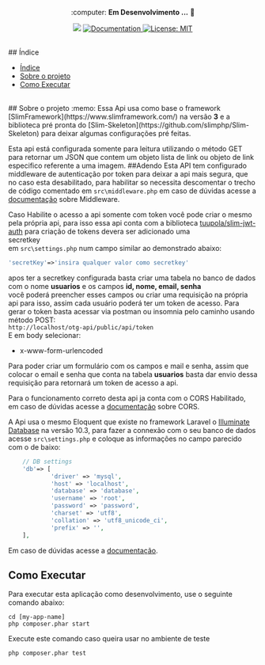 <p align="center"> :computer: <strong>Em Desenvolvimento ...</strong> 🚧</p>
<p align="center"> 
   <img src="https://img.shields.io/badge/version-0.0.1-red.svg" />
  
  <a href="https://github.com/Flameuss">
    <img alt="Documentation" src="https://img.shields.io/badge/documentation-yes-brightgreen.svg" target="_blank" />
  </a>
 
 <a href="https://github.com/Flameuss">
    <img alt="License: MIT" src="https://img.shields.io/badge/License-MIT-blue.svg" target="_blank" />
  </a>
</p>
<br>
## Índice

- [Índice](#índice)
- [Sobre o projeto](#sobre-o-projeto)
- [Como Executar](#como-executar)


<br>
<a id="sobre-o-projeto"></a>
## Sobre o projeto
:memo: Essa Api usa como base o framework [SlimFramework](https://www.slimframework.com/) na versão <b>3</b> e a biblioteca pré pronta do [Slim-Skeleton](https://github.com/slimphp/Slim-Skeleton) para deixar algumas configurações pré feitas.

Esta api está configurada somente para leitura utilizando o método GET para retornar um JSON que contem um objeto lista de link ou objeto de link especifico referente a uma imagem.
<a id="adendo"></a>
##Adendo
Esta API tem configurado middleware de autenticação por token para deixar a api mais segura, que no caso esta desabilitado, para habilitar so necessita descomentar o trecho de código  comentado em `src\middleware.php` em caso de dúvidas acesse a [documentação](https://www.slimframework.com/docs/v3/concepts/middleware.html) sobre Middleware.

Caso Habilite o acesso a api somente com token você pode criar  o mesmo pela própria api,
para isso essa api conta com a biblioteca [tuupola/slim-jwt-auth](https://github.com/tuupola/slim-jwt-auth) para criação de tokens devera ser adicionado uma <br>secretkey</br> em `src\settings.php` num campo similar ao demonstrado abaixo:<br>

```php
'secretKey'=>'insira qualquer valor como secretkey'

```
apos ter a secretkey configurada basta criar uma tabela no banco de dados com o nome <b>usuarios</b> e os campos <b>id, nome, email, senha</b><br>
você poderá preencher esses campos ou criar uma requisição na própria api para isso, assim cada usuário poderá ter um token de acesso.
Para gerar o token basta acessar via postman ou insomnia pelo caminho usando método POST:<br> `http://localhost/otg-api/public/api/token` <br>
E em body selecionar:  
* x-www-form-urlencoded<br> 

Para poder criar um formulário com os campos e mail e senha, assim que colocar o email e senha que conta na tabela <b>usuarios</b> basta dar envio dessa requisição para retornará um token de acesso a api.  

Para o funcionamento correto desta api ja conta com o CORS Habilitado, em caso de dúvidas acesse a [documentação](https://www.slimframework.com/docs/v3/cookbook/enable-cors.html) sobre CORS.

A Api usa o mesmo Eloquent que existe no framework Laravel o [Illuminate Database](https://github.com/illuminate/database) na versão 10.3, para fazer a connexão com o seu banco de dados acesse `src\settings.php` e coloque as informações no campo parecido com o de baixo:<br>
```php
	// DB settings
	'db'=> [
			'driver' => 'mysql',
			'host' => 'localhost',
			'database' => 'database',
			'username' => 'root',
			'password' => 'password',
			'charset' => 'utf8',
			'collation' => 'utf8_unicode_ci',
			'prefix' => '',
	],
``` 
 Em caso de dúvidas acesse a [documentação](https://laravel.com/docs/10.x/eloquent-resources#main-content).

 


<a id="executar"></a>

## Como Executar

Para executar esta aplicação como desenvolvimento, use o seguinte comando abaixo:

	cd [my-app-name]
	php composer.phar start

Execute este comando caso queira usar no ambiente de teste

	php composer.phar test


